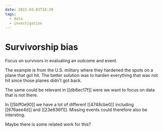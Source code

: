 ```yaml
---
date: 2022-03-02T18:29
tags:
  - data
  - investigation
---
```


# Survivorship bias

Focus on survivors in evaluating an outcome and event.

The example is from the U.S. military where they hardened the spots on a plane that got hit. The better solution was to harden everything that was not hit since those planes didn't got back.

The same could be relevant in [[db8ec17f]] were we want to focus on data that is not there.

In [[5bff0e90]] we have a lot of different [[4748cbe0]] including [[676aee4d]] and [[23e636f1]]. Missing events could therefore also be intersting.

Maybe there is some related work for this?
